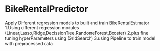 # BikeRentalPredictor
Apply Different regression models to built and train BikeRentalEstimator
1.Using different regression modules (Linear,Lasso,Ridge,DecissionTree,RandomeForest,Booster) 
2.plus fine tuning hyperParameters using (GridSearch) 
3.using Pipeline to train model with preprocessed data
